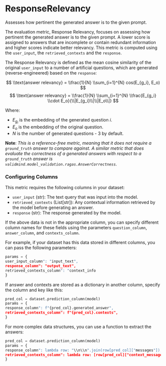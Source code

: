# ResponseRelevancy

Assesses how pertinent the generated answer is to the given prompt.

The evaluation metric, Response Relevancy, focuses on assessing how pertinent the
generated answer is to the given prompt. A lower score is assigned to answers that
are incomplete or contain redundant information and higher scores indicate better
relevancy. This metric is computed using the `user_input`, the `retrieved_contexts`
and the `response`.

The Response Relevancy is defined as the mean cosine similarity of the original
`user_input` to a number of artificial questions, which are generated (reverse-engineered)
based on the `response`:

$$
\\text{answer relevancy} = \\frac{1}{N} \\sum_{i=1}^{N} cos(E_{g_i}, E_o)
$$
$$
\\text{answer relevancy} = \\frac{1}{N} \\sum_{i=1}^{N} \\frac{E_{g_i} \\cdot E_o}{\\|E_{g_i}\\|\\|E_o\\|}
$$

Where:
- $E_{g_i}$ is the embedding of the generated question $i$.
- $E_o$ is the embedding of the original question.
- $N$ is the number of generated questions - 3 by default.

**Note**: *This is a reference-free metric, meaning that it does not require a
`ground_truth` answer to compare against. A similar metric that does evaluate the
correctness of a generated answers with respect to a `ground_truth` answer is
`validmind.model_validation.ragas.AnswerCorrectness`.*

### Configuring Columns

This metric requires the following columns in your dataset:

- `user_input` (str): The text query that was input into the model.
- `retrieved_contexts` (List[str]): Any contextual information retrieved by the model
before generating an answer.
- `response` (str): The response generated by the model.

If the above data is not in the appropriate column, you can specify different column
names for these fields using the parameters `question_column`, `answer_column`, and
`contexts_column`.

For example, if your dataset has this data stored in different columns, you can
pass the following parameters:
```python
params = {
user_input_column": "input_text",
response_column": "output_text",
retrieved_contexts_column": "context_info
}
```

If answer and contexts are stored as a dictionary in another column, specify the
column and key like this:
```python
pred_col = dataset.prediction_column(model)
params = {
response_column": f"{pred_col}.generated_answer",
retrieved_contexts_column": f"{pred_col}.contexts",
}
```

For more complex data structures, you can use a function to extract the answers:
```python
pred_col = dataset.prediction_column(model)
params = {
response_column": lambda row: "\\n\\n".join(row[pred_col]["messages"]),
retrieved_contexts_column": lambda row: [row[pred_col]["context_message"]],
}
```